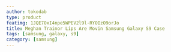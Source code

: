 ```yaml
---
author: tokodab
type: product
featimg: 1JQE7OxI4npe5WPEV2l9l-RYOIzO9orJo
title: Meghan Trainor Lips Are Movin Samsung Galaxy S9 Case
tags: [samsung, galaxy, s9]
category: [samsung]
---
```

